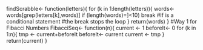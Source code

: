 findScrabble<- function(letters){
for (k in 1:length(letters)){
words<-words[grep(letters[k],words)]
if (length(words)=]<10) break 
#If is a conditional statement
#the break stops the loop 
}
return(words)
}
#Way 1 for Fibacci Numbers
FibacciSeq<- function(n){
 current <- 1
 beforeIt<- 0
 for (k in 1:n){
 tmp <- current+beforeIt
 beforeIt<- current
 current <- tmp
 }
 return(current)
 }



